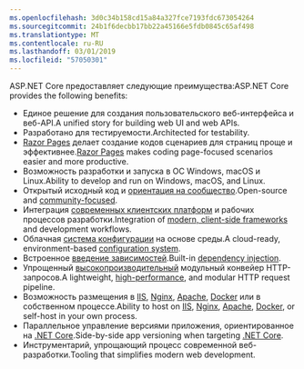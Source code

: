 ```yaml
---
ms.openlocfilehash: 3d0c34b158cd15a84a327fce7193fdc673054264
ms.sourcegitcommit: 24b1f6decbb17bb22a45166e5fdb0845c65af498
ms.translationtype: MT
ms.contentlocale: ru-RU
ms.lasthandoff: 03/01/2019
ms.locfileid: "57050301"
---
```

<span data-ttu-id="67bd5-101">ASP.NET Core предоставляет следующие преимущества:</span><span class="sxs-lookup"><span data-stu-id="67bd5-101">ASP.NET Core provides the following benefits:</span></span>

* <span data-ttu-id="67bd5-102">Единое решение для создания пользовательского веб-интерфейса и веб-API.</span><span class="sxs-lookup"><span data-stu-id="67bd5-102">A unified story for building web UI and web APIs.</span></span>
* <span data-ttu-id="67bd5-103">Разработано для тестируемости.</span><span class="sxs-lookup"><span data-stu-id="67bd5-103">Architected for testability.</span></span>
* <span data-ttu-id="67bd5-104">[Razor Pages](xref:razor-pages/index) делает создание кодов сценариев для страниц проще и эффективнее.</span><span class="sxs-lookup"><span data-stu-id="67bd5-104">[Razor Pages](xref:razor-pages/index) makes coding page-focused scenarios easier and more productive.</span></span>
* <span data-ttu-id="67bd5-105">Возможность разработки и запуска в ОС Windows, macOS и Linux.</span><span class="sxs-lookup"><span data-stu-id="67bd5-105">Ability to develop and run on Windows, macOS, and Linux.</span></span>
* <span data-ttu-id="67bd5-106">Открытый исходный код и [ориентация на сообщество](https://live.asp.net/).</span><span class="sxs-lookup"><span data-stu-id="67bd5-106">Open-source and [community-focused](https://live.asp.net/).</span></span>
* <span data-ttu-id="67bd5-107">Интеграция [современных клиентских платформ](xref:razor-components/index) и рабочих процессов разработки.</span><span class="sxs-lookup"><span data-stu-id="67bd5-107">Integration of [modern, client-side frameworks](xref:razor-components/index) and development workflows.</span></span>
* <span data-ttu-id="67bd5-108">Облачная [система конфигурации](xref:fundamentals/configuration/index) на основе среды.</span><span class="sxs-lookup"><span data-stu-id="67bd5-108">A cloud-ready, environment-based [configuration system](xref:fundamentals/configuration/index).</span></span>
* <span data-ttu-id="67bd5-109">Встроенное [введение зависимостей](xref:fundamentals/dependency-injection).</span><span class="sxs-lookup"><span data-stu-id="67bd5-109">Built-in [dependency injection](xref:fundamentals/dependency-injection).</span></span>
* <span data-ttu-id="67bd5-110">Упрощенный [высокопроизводительный](https://github.com/aspnet/benchmarks) модульный конвейер HTTP-запросов.</span><span class="sxs-lookup"><span data-stu-id="67bd5-110">A lightweight, [high-performance](https://github.com/aspnet/benchmarks), and modular HTTP request pipeline.</span></span>
* <span data-ttu-id="67bd5-111">Возможность размещения в [IIS](xref:host-and-deploy/iis/index), [Nginx](xref:host-and-deploy/linux-nginx), [Apache](xref:host-and-deploy/linux-apache), [Docker](xref:host-and-deploy/docker/index) или в собственном процессе.</span><span class="sxs-lookup"><span data-stu-id="67bd5-111">Ability to host on [IIS](xref:host-and-deploy/iis/index), [Nginx](xref:host-and-deploy/linux-nginx), [Apache](xref:host-and-deploy/linux-apache), [Docker](xref:host-and-deploy/docker/index), or self-host in your own process.</span></span>
* <span data-ttu-id="67bd5-112">Параллельное управление версиями приложения, ориентированное на [.NET Core](/dotnet/articles/standard/choosing-core-framework-server).</span><span class="sxs-lookup"><span data-stu-id="67bd5-112">Side-by-side app versioning when targeting [.NET Core](/dotnet/articles/standard/choosing-core-framework-server).</span></span>
* <span data-ttu-id="67bd5-113">Инструментарий, упрощающий процесс современной веб-разработки.</span><span class="sxs-lookup"><span data-stu-id="67bd5-113">Tooling that simplifies modern web development.</span></span>
